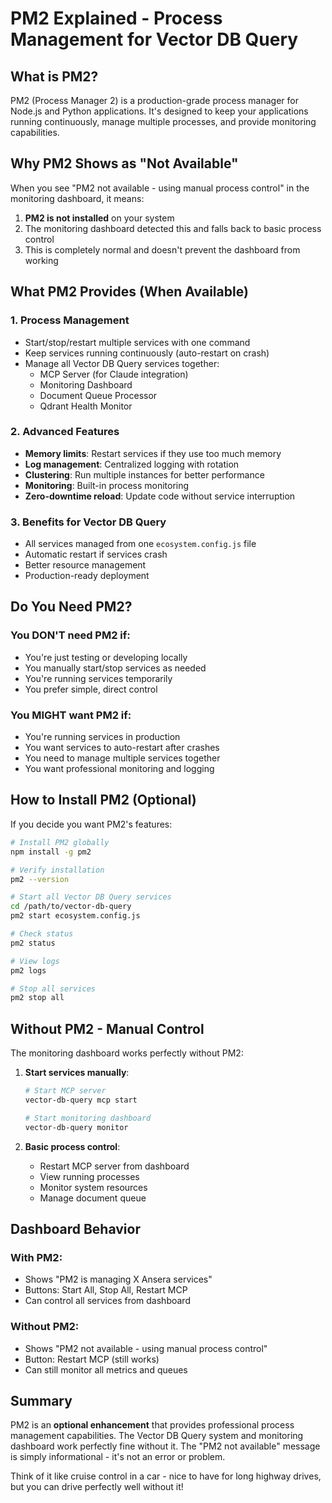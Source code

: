 # PM2 Explained - Process Management for Vector DB Query

## What is PM2?

PM2 (Process Manager 2) is a production-grade process manager for Node.js and Python applications. It's designed to keep your applications running continuously, manage multiple processes, and provide monitoring capabilities.

## Why PM2 Shows as "Not Available"

When you see "PM2 not available - using manual process control" in the monitoring dashboard, it means:

1. **PM2 is not installed** on your system
2. The monitoring dashboard detected this and falls back to basic process control
3. This is completely normal and doesn't prevent the dashboard from working

## What PM2 Provides (When Available)

### 1. **Process Management**
- Start/stop/restart multiple services with one command
- Keep services running continuously (auto-restart on crash)
- Manage all Vector DB Query services together:
  - MCP Server (for Claude integration)
  - Monitoring Dashboard
  - Document Queue Processor
  - Qdrant Health Monitor

### 2. **Advanced Features**
- **Memory limits**: Restart services if they use too much memory
- **Log management**: Centralized logging with rotation
- **Clustering**: Run multiple instances for better performance
- **Monitoring**: Built-in process monitoring
- **Zero-downtime reload**: Update code without service interruption

### 3. **Benefits for Vector DB Query**
- All services managed from one `ecosystem.config.js` file
- Automatic restart if services crash
- Better resource management
- Production-ready deployment

## Do You Need PM2?

### You DON'T need PM2 if:
- You're just testing or developing locally
- You manually start/stop services as needed
- You're running services temporarily
- You prefer simple, direct control

### You MIGHT want PM2 if:
- You're running services in production
- You want services to auto-restart after crashes
- You need to manage multiple services together
- You want professional monitoring and logging

## How to Install PM2 (Optional)

If you decide you want PM2's features:

```bash
# Install PM2 globally
npm install -g pm2

# Verify installation
pm2 --version

# Start all Vector DB Query services
cd /path/to/vector-db-query
pm2 start ecosystem.config.js

# Check status
pm2 status

# View logs
pm2 logs

# Stop all services
pm2 stop all
```

## Without PM2 - Manual Control

The monitoring dashboard works perfectly without PM2:

1. **Start services manually**:
   ```bash
   # Start MCP server
   vector-db-query mcp start
   
   # Start monitoring dashboard
   vector-db-query monitor
   ```

2. **Basic process control**:
   - Restart MCP server from dashboard
   - View running processes
   - Monitor system resources
   - Manage document queue

## Dashboard Behavior

### With PM2:
- Shows "PM2 is managing X Ansera services"
- Buttons: Start All, Stop All, Restart MCP
- Can control all services from dashboard

### Without PM2:
- Shows "PM2 not available - using manual process control"
- Button: Restart MCP (still works)
- Can still monitor all metrics and queues

## Summary

PM2 is an **optional enhancement** that provides professional process management capabilities. The Vector DB Query system and monitoring dashboard work perfectly fine without it. The "PM2 not available" message is simply informational - it's not an error or problem.

Think of it like cruise control in a car - nice to have for long highway drives, but you can drive perfectly well without it!